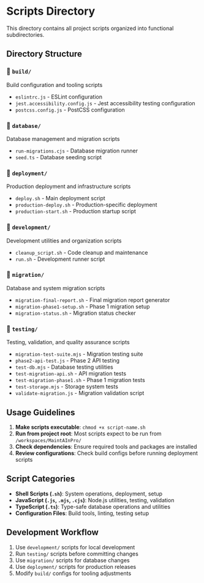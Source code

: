 # Scripts Directory

This directory contains all project scripts organized into functional
subdirectories.

## Directory Structure

### 📁 `build/`

Build configuration and tooling scripts

- `eslintrc.js` - ESLint configuration
- `jest.accessibility.config.js` - Jest accessibility testing configuration
- `postcss.config.js` - PostCSS configuration

### 📁 `database/`

Database management and migration scripts

- `run-migrations.cjs` - Database migration runner
- `seed.ts` - Database seeding script

### 📁 `deployment/`

Production deployment and infrastructure scripts

- `deploy.sh` - Main deployment script
- `production-deploy.sh` - Production-specific deployment
- `production-start.sh` - Production startup script

### 📁 `development/`

Development utilities and organization scripts

- `cleanup_script.sh` - Code cleanup and maintenance
- `run.sh` - Development runner script

### 📁 `migration/`

Database and system migration scripts

- `migration-final-report.sh` - Final migration report generator
- `migration-phase1-setup.sh` - Phase 1 migration setup
- `migration-status.sh` - Migration status checker

### 📁 `testing/`

Testing, validation, and quality assurance scripts

- `migration-test-suite.mjs` - Migration testing suite
- `phase2-api-test.js` - Phase 2 API testing
- `test-db.mjs` - Database testing utilities
- `test-migration-api.sh` - API migration tests
- `test-migration-phase1.sh` - Phase 1 migration tests
- `test-storage.mjs` - Storage system tests
- `validate-migration.js` - Migration validation script

## Usage Guidelines

1. **Make scripts executable**: `chmod +x script-name.sh`
2. **Run from project root**: Most scripts expect to be run from
   `/workspaces/MaintAInPro/`
3. **Check dependencies**: Ensure required tools and packages are installed
4. **Review configurations**: Check build configs before running deployment
   scripts

## Script Categories

- **Shell Scripts (`.sh`)**: System operations, deployment, setup
- **JavaScript (`.js`, `.mjs`, `.cjs`)**: Node.js utilities, testing, validation
- **TypeScript (`.ts`)**: Type-safe database operations and utilities
- **Configuration Files**: Build tools, linting, testing setup

## Development Workflow

1. Use `development/` scripts for local development
2. Run `testing/` scripts before committing changes
3. Use `migration/` scripts for database changes
4. Use `deployment/` scripts for production releases
5. Modify `build/` configs for tooling adjustments

